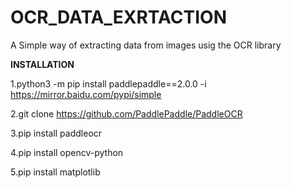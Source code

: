 # OCR_DATA_EXRTACTION
A Simple way of extracting data from images usig the OCR library

**INSTALLATION**

1.python3 -m pip install paddlepaddle==2.0.0 -i https://mirror.baidu.com/pypi/simple

2.git clone https://github.com/PaddlePaddle/PaddleOCR

3.pip install paddleocr

4.pip install opencv-python

5.pip install matplotlib
